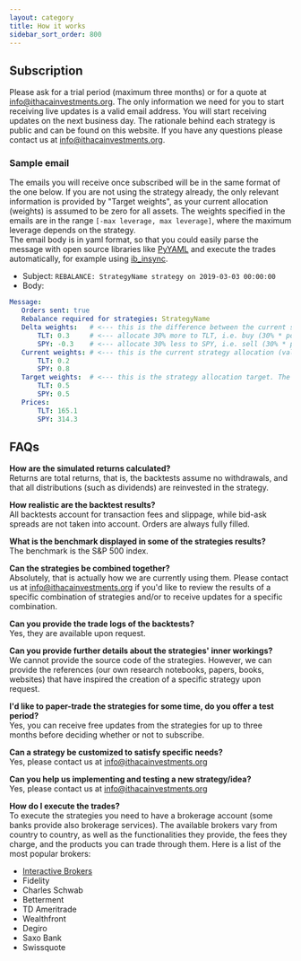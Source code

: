 ```yaml
---
layout: category
title: How it works
sidebar_sort_order: 800
---
```


## Subscription
Please ask for a trial period (maximum three months) or for a quote at <info@ithacainvestments.org>. The only information we need for you to start receiving live updates is a valid email address. You will start receiving updates on the next business day.
The rationale behind each strategy is public and can be found on this website. If you have any questions please contact us at <info@ithacainvestments.org>.

### Sample email
The emails you will receive once subscribed will be in the same format of the one below. If you are not using the strategy already, the only relevant information is provided by "Target weights", as your current allocation (weights) is assumed to be zero for all assets. The weights specified in the emails are in the range `[-max leverage, max leverage]`, where the maximum leverage depends on the strategy.<br>
The email body is in yaml format, so that you could easily parse the message with open source libraries like [PyYAML](https://pyyaml.org/) and execute the trades automatically, for example using [ib_insync](https://github.com/erdewit/ib_insync).

- Subject: ```REBALANCE: StrategyName strategy on 2019-03-03 00:00:00```
- Body:
```yaml
Message:
   Orders sent: true
   Rebalance required for strategies: StrategyName
   Delta weights:   # <--- this is the difference between the current strategy allocation and the target allocation
       TLT: 0.3     # <--- allocate 30% more to TLT, i.e. buy (30% * portfolio value) worth of TLT
       SPY: -0.3    # <--- allocate 30% less to SPY, i.e. sell (30% * portfolio value) worth of SPY
   Current weights: # <--- this is the current strategy allocation (valid only if you are already using the strategy)
       TLT: 0.2
       SPY: 0.8
   Target weights:  # <--- this is the strategy allocation target. The percentage of the assets in your portfolio should match these
       TLT: 0.5
       SPY: 0.5
   Prices:
       TLT: 165.1
       SPY: 314.3
```

## FAQs

**How are the simulated returns calculated?**<br>
Returns are total returns, that is, the backtests assume no withdrawals, and that all distributions (such as dividends) are reinvested in the strategy.

**How realistic are the backtest results?**<br>
All backtests account for transaction fees and slippage, while bid-ask spreads are not taken into account. Orders are always fully filled.

**What is the benchmark displayed in some of the strategies results?**<br>
The benchmark is the S&P 500 index.

**Can the strategies be combined together?**<br>
Absolutely, that is actually how we are currently using them. Please contact us at <info@ithacainvestments.org> if you'd like to review the results of a specific combination of strategies and/or to receive updates for a specific combination.

**Can you provide the trade logs of the backtests?**<br>
Yes, they are available upon request.

**Can you provide further details about the strategies' inner workings?**<br>
We cannot provide the source code of the strategies. However, we can provide the references (our own research notebooks, papers, books, websites) that have inspired the creation of a specific strategy upon request.

**I'd like to paper-trade the strategies for some time, do you offer a test period?**<br>
Yes, you can receive free updates from the strategies for up to three months before deciding whether or not to subscribe.

**Can a strategy be customized to satisfy specific needs?**<br>
Yes, please contact us at <info@ithacainvestments.org>

**Can you help us implementing and testing a new strategy/idea?**<br>
Yes, please contact us at <info@ithacainvestments.org>

**How do I execute the trades?**<br>
To execute the strategies you need to have a brokerage account (some banks provide also brokerage services). The available brokers vary from country to country, as well as the functionalities they provide, the fees they charge, and the products you can trade through them. Here is a list of the most popular brokers:

- [Interactive Brokers](https://www.interactivebrokers.com)
- Fidelity
- Charles Schwab
- Betterment
- TD Ameritrade
- Wealthfront
- Degiro
- Saxo Bank
- Swissquote
